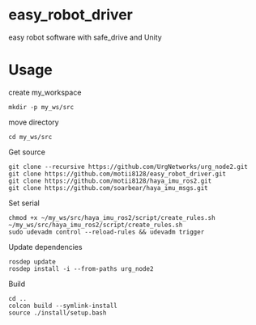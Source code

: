 # easy_robot_driver
easy robot software with safe_drive and Unity

# Usage
create my_workspace
```
mkdir -p my_ws/src
```
move directory
```
cd my_ws/src
```
Get source
```
git clone --recursive https://github.com/UrgNetworks/urg_node2.git
git clone https://github.com/motii8128/easy_robot_driver.git
git clone https://github.com/motii8128/haya_imu_ros2.git
git clone https://github.com/soarbear/haya_imu_msgs.git
```
Set serial
```
chmod +x ~/my_ws/src/haya_imu_ros2/script/create_rules.sh
~/my_ws/src/haya_imu_ros2/script/create_rules.sh
sudo udevadm control --reload-rules && udevadm trigger
```
Update dependencies
```
rosdep update
rosdep install -i --from-paths urg_node2
```
Build
```
cd ..
colcon build --symlink-install
source ./install/setup.bash
```
